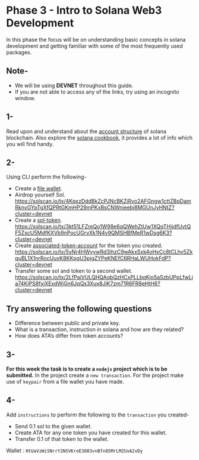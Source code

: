 # Phase 3 - Intro to Solana Web3 Development

In this phase the focus will be on understanding basic concepts in solana development and getting familiar with some of the most frequently used packages.

## Note-
* We will be using __DEVNET__ throughout this guide.
* If you are not able to access any of the links, try using an incognito window.

## 1-
Read upon and understand about the [account structure](https://medium.com/@lianxiongdi/a-deep-dive-into-solana-account-model-1-introduction-7b0408656593) of solana blockchain. Also explore the [solana cookbook](https://solanacookbook.com/#contributing), it provides a lot of info which you will find handy.

## 2-
Using CLI perform the following-
* Create a [file wallet](https://medium.com/@lianxiongdi/solana-development-1-basic-operation-of-solana-cli-dcf156137e6).
* Airdrop yourself Sol.
https://solscan.io/tx/4KqxzDddBkZcPJNcBKZiRvo2AFGngw1cttZBpDamRknvGYpTgXfQPRtGKmHP29mPKxBsCNWnieebj8MGUnJyHNtZ?cluster=devnet
* Create a [spl-token](https://medium.com/@lianxiongdi/a-deep-dive-into-solana-account-model-2-spl-token-d029d97aa6e0).
https://solscan.io/tx/3kt51LFZreQo1W98e6qQWehZtUw1XQqTHjjdfUvtQF5ZscU5MdfKXVb9nPocUGrvXk1N4v9QMSHBfMeR1wDsg6K3?cluster=devnet
* Create [associated-token-account](https://medium.com/@lianxiongdi/a-deep-dive-into-solana-account-model-3-associated-token-account-60a7655bec03) for the token you created.
https://solscan.io/tx/5vNr4HWyywRd3ihzC9wAkxSxk4oHxCc8tCLhv5ZkquBL1X1nrRocUuvK8KKpgU3pjgZYPeKNEfC6RHaLWUHokFdP?cluster=devnet
* Transfer some sol and token to a second wallet.
https://solscan.io/tx/2LfPaiVULQHQAobQzHCxPLLbqKjo5aSzbUPpLfwLja74KiPS8fxiXExdWjGn6JqQs3Xux8JjK7zm71R6FR8eHtH6?cluster=devnet

## Try answering the following questions
* Difference between public and private key.
* What is a transaction, instruction in solana and how are they related?
* How does ATA’s differ from token accounts?


## 3-
**For this week the task is to create a `nodejs` project which is to be submitted.**
In the project create a `new transaction`.
For the project make use of `keypair` from a file wallet you have made.

## 4-
Add `instructions` to perform the following to the `transaction` you created-

* Send 0.1 sol to the given wallet.
* Create ATA for any one token you have created for this wallet.
* Transfer 0.1 of that token to the wallet.

Wallet : `HtUaVzWiSNrrY2NSVKroE3883vnBfn8SMrLM2UxA2vDy`
